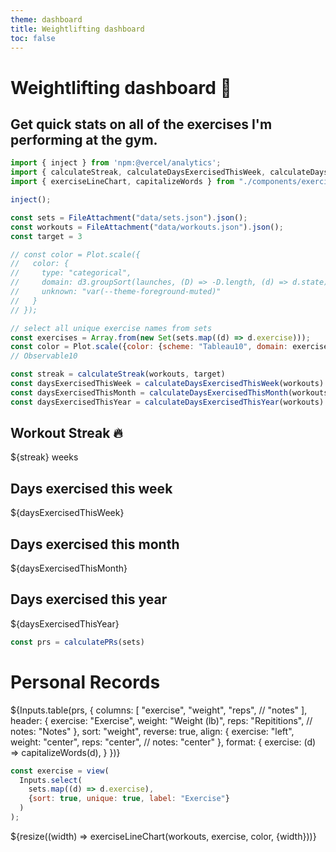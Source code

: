 ```yaml
---
theme: dashboard
title: Weightlifting dashboard
toc: false
---
```

<head>
  <script src="https://cdn.tailwindcss.com"></script>
</head>

<div class="flex flex-col font-sans">
  <h1 class="py-4 font-bold text-4xl">Weightlifting dashboard 💪</h1>
  <h2 class="font-normal text-xl not-italic">Get quick stats on all of the exercises I'm performing at the gym.</h2>
</div>

<!-- Imports -->
```js
import { inject } from 'npm:@vercel/analytics';
import { calculateStreak, calculateDaysExercisedThisWeek, calculateDaysExercisedThisMonth, calculateDaysExercisedThisYear, calculatePRs } from "./components/calculate.js";
import { exerciseLineChart, capitalizeWords } from "./components/exercise-line-chart.js";
```

<!-- Vercel Analytics -->
```js
inject();
```

<!-- Load and transform data -->
```js
const sets = FileAttachment("data/sets.json").json();
const workouts = FileAttachment("data/workouts.json").json();
const target = 3
```

<!-- A shared color scale for consistency, sorted by the number of launches -->
```js
// const color = Plot.scale({
//   color: {
//     type: "categorical",
//     domain: d3.groupSort(launches, (D) => -D.length, (d) => d.state).filter((d) => d !== "Other"),
//     unknown: "var(--theme-foreground-muted)"
//   }
// });
```

<!-- A shared color scale for consistency -->
```js
// select all unique exercise names from sets
const exercises = Array.from(new Set(sets.map((d) => d.exercise)));
const color = Plot.scale({color: {scheme: "Tableau10", domain: exercises}});
// Observable10
```

<!-- Calculate workout streak -->
```js
const streak = calculateStreak(workouts, target)
const daysExercisedThisWeek = calculateDaysExercisedThisWeek(workouts)
const daysExercisedThisMonth = calculateDaysExercisedThisMonth(workouts)
const daysExercisedThisYear = calculateDaysExercisedThisYear(workouts)
```

<!-- Display workout streak on a card with big numbers -->
<div class="grid grid-cols-4">
  <div class="card">
    <h2>Workout Streak 🔥</h2>
    <span class="big">${streak} weeks</span>
  </div>
  <div class="card">
    <h2>Days exercised this week</h2>
    <span class="big">${daysExercisedThisWeek}</span>
  </div>
  <div class="card">
    <h2>Days exercised this month</h2>
    <span class="big">${daysExercisedThisMonth}</span>
  </div>
  <div class="card">
    <h2>Days exercised this year</h2>
    <span class="big">${daysExercisedThisYear}</span>
  </div>
</div>

<!-- Caluclate and display PRs as a table -->
```js
const prs = calculatePRs(sets)
```

<div class="grid grid-cols-1">
  <div class="card">
    <h1 class="pb-3 font-sans font-semibold text-lg">Personal Records</h1>
    <div class="border border-neutral-300 dark:border-neutral-700">
      ${Inputs.table(prs, {
        columns: [
          "exercise",
          "weight",
          "reps",
          // "notes"
        ],
        header: {
          exercise: "Exercise",
          weight: "Weight (lb)",
          reps: "Repititions",
          // notes: "Notes"
        },
        sort: "weight",
        reverse: true,
        align: {
          exercise: "left",
          weight: "center",
          reps: "center",
          // notes: "center"
        },
        format: {
          exercise: (d) => capitalizeWords(d),
        }
      })}
    </div>
  </div>
</div>


<!-- Display exercise line chart with inputs -->
```js
const exercise = view(
  Inputs.select(
    sets.map((d) => d.exercise),
    {sort: true, unique: true, label: "Exercise"}
  )
);
```

<div class="grid grid-cols-1">
  <div class="card">
    ${resize((width) => exerciseLineChart(workouts, exercise, color, {width}))}
  </div>
</div>
